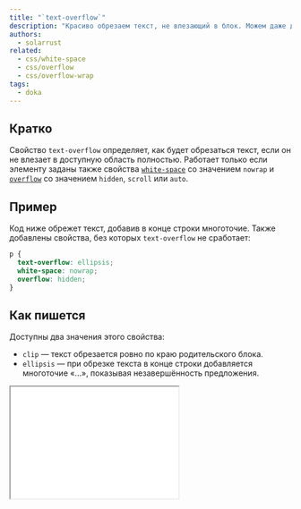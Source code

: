 ```yaml
---
title: "`text-overflow`"
description: "Красиво обрезаем текст, не влезающий в блок. Можем даже добавить в конце многоточие."
authors:
  - solarrust
related:
  - css/white-space
  - css/overflow
  - css/overflow-wrap
tags:
  - doka
---
```


## Кратко

Свойство `text-overflow` определяет, как будет обрезаться текст, если он не влезает в доступную область полностью. Работает только если элементу заданы также свойства [`white-space`](/css/white-space/) со значением `nowrap` и [`overflow`](/css/overflow/) со значением `hidden`, `scroll` или `auto`.

## Пример

Код ниже обрежет текст, добавив в конце строки многоточие. Также добавлены свойства, без которых `text-overflow` не сработает:

```css
p {
  text-overflow: ellipsis;
  white-space: nowrap;
  overflow: hidden;
}
```

## Как пишется

Доступны два значения этого свойства:

- `clip` — текст обрезается ровно по краю родительского блока.
- `ellipsis` — при обрезке текста в конце строки добавляется многоточие «…», показывая незавершённость предложения.

<iframe title="Разница значений clip и ellipsis" src="demos/values/" height="200"></iframe>
